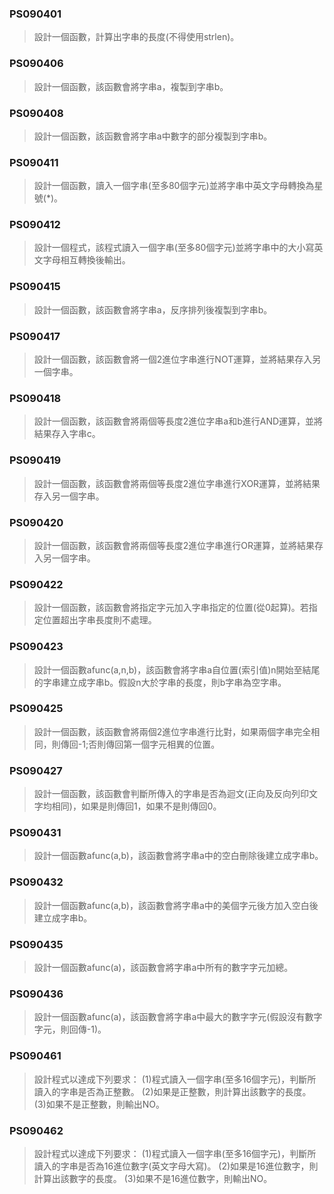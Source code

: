 
### PS090401
> 設計一個函數，計算出字串的長度(不得使用strlen)。

### PS090406
> 設計一個函數，該函數會將字串a，複製到字串b。

### PS090408
> 設計一個函數，該函數會將字串a中數字的部分複製到字串b。

### PS090411
> 設計一個函數，讀入一個字串(至多80個字元)並將字串中英文字母轉換為星號(*)。

### PS090412
> 設計一個程式，該程式讀入一個字串(至多80個字元)並將字串中的大小寫英文字母相互轉換後輸出。

### PS090415
> 設計一個函數，該函數會將字串a，反序排列後複製到字串b。

### PS090417
> 設計一個函數，該函數會將一個2進位字串進行NOT運算，並將結果存入另一個字串。

### PS090418
> 設計一個函數，該函數會將兩個等長度2進位字串a和b進行AND運算，並將結果存入字串c。

### PS090419
> 設計一個函數，該函數會將兩個等長度2進位字串進行XOR運算，並將結果存入另一個字串。

### PS090420
> 設計一個函數，該函數會將兩個等長度2進位字串進行OR運算，並將結果存入另一個字串。

### PS090422
> 設計一個函數，該函數會將指定字元加入字串指定的位置(從0起算)。若指定位置超出字串長度則不處理。

### PS090423
> 設計一個函數afunc(a,n,b)，該函數會將字串a自位置(索引值)n開始至結尾的字串建立成字串b。假設n大於字串的長度，則b字串為空字串。

### PS090425
> 設計一個函數，該函數會將兩個2進位字串進行比對，如果兩個字串完全相同，則傳回-1;否則傳回第一個字元相異的位置。

### PS090427
> 設計一個函數，該函數會判斷所傳入的字串是否為迴文(正向及反向列印文字均相同)，如果是則傳回1，如果不是則傳回0。

### PS090431
> 設計一個函數afunc(a,b)，該函數會將字串a中的空白刪除後建立成字串b。

### PS090432
> 設計一個函數afunc(a,b)，該函數會將字串a中的美個字元後方加入空白後建立成字串b。

### PS090435
> 設計一個函數afunc(a)，該函數會將字串a中所有的數字字元加總。

### PS090436
> 設計一個函數afunc(a)，該函數會將字串a中最大的數字字元(假設沒有數字字元，則回傳-1)。

### PS090461
> 設計程式以達成下列要求：
(1)程式讀入一個字串(至多16個字元)，判斷所讀入的字串是否為正整數。
(2)如果是正整數，則計算出該數字的長度。
(3)如果不是正整數，則輸出NO。

### PS090462
>設計程式以達成下列要求： 
(1)程式讀入一個字串(至多16個字元)，判斷所讀入的字串是否為16進位數字(英文字母大寫)。 
(2)如果是16進位數字，則計算出該數字的長度。 
(3)如果不是16進位數字，則輸出NO。
